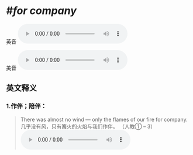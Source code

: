 # ***\#for company*** 
英音
<audio src="./media/for company1_AAC.aac" controls="controls"></audio>

美音
<audio src="./media/for company2_AAC.aac" controls="controls"></audio>



  

英文释义
---
### 1.**作伴；陪伴：**  

 > There was almost no wind — only the flames of our fire for company.  
 > 几乎没有风，只有篝火的火焰与我们作伴。  （人教① – 3）  
<audio src="./media/5-company.aac" controls="controls"></audio>


